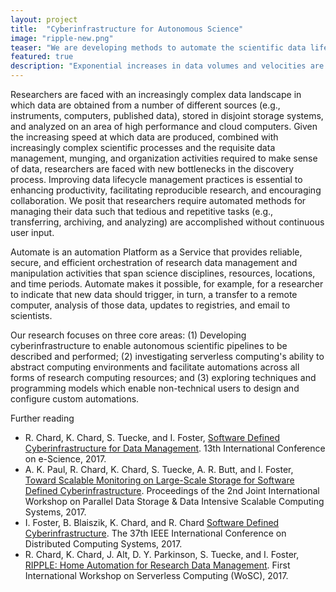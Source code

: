```yaml
---
layout: project
title:  "Cyberinfrastructure for Autonomous Science"
image: "ripple-new.png"
teaser: "We are developing methods to automate the scientific data lifecycle."
featured: true
description: "Exponential increases in data volumes and velocities are overwhelming finite human capabilities. Continued progress in science and engineering demands that we automate a broad spectrum of currently manual research data manipulation tasks, from data transfer and sharing to data acquisition, publication, indexing, analysis, and inference."
---
```


Researchers are faced with an increasingly complex data landscape in which data are obtained from a number of different sources (e.g., instruments, computers, published data), stored in disjoint storage systems, and analyzed on an area of high performance and cloud computers. Given the increasing speed at which data are produced, combined with increasingly complex scientific processes and the requisite data management, munging, and organization activities required to make sense of data, researchers are faced with new bottlenecks in the discovery process. Improving data lifecycle management practices is essential to enhancing productivity, facilitating reproducible research, and encouraging collaboration. We posit that researchers require automated methods for managing their data such that tedious and repetitive tasks (e.g., transferring, archiving, and analyzing) are accomplished without continuous user input.

Automate is an automation Platform as a Service that provides reliable, secure, and efficient orchestration of research data management and manipulation activities that span science disciplines, resources, locations, and time periods. Automate makes it possible, for example, for a researcher to indicate that new data should trigger, in turn, a transfer to a remote computer, analysis of those data, updates to registries, and email to scientists. 

Our research focuses on three core areas:
(1) Developing cyberinfrastructure to enable autonomous scientific pipelines to be described and performed;
(2) investigating serverless computing's ability to abstract computing environments and facilitate automations across all forms of research computing resources; and
(3) exploring techniques and programming models which enable non-technical users to design and configure custom automations.

Further reading

- R. Chard, K. Chard, S. Tuecke, and I. Foster, [Software Defined Cyberinfrastructure for Data Management](https://www.researchgate.net/publication/321120695_Software_Defined_Cyberinfrastructure_for_Data_Management). 13th International Conference on e-Science, 2017.
- A. K. Paul, R. Chard, K. Chard, S. Tuecke, A. R. Butt, and I. Foster, [Toward Scalable Monitoring on Large-Scale Storage for
Software Defined Cyberinfrastructure](https://www.researchgate.net/publication/320808893_Toward_Scalable_Monitoring_on_Large-Scale_Storage_for_Software_Defined_Cyberinfrastructure). Proceedings of the 2nd Joint International Workshop on Parallel Data Storage & Data Intensive Scalable Computing Systems, 2017.
- I. Foster, B. Blaiszik, K. Chard, and R. Chard [Software Defined Cyberinfrastructure](https://www.researchgate.net/publication/317695594_Software_Defined_Cyberinfrastructure). The 37th IEEE International Conference on Distributed Computing Systems, 2017.
- R. Chard, K. Chard, J. Alt, D. Y. Parkinson, S. Tuecke, and I. Foster, [RIPPLE: Home Automation for Research Data Management](https://www.researchgate.net/publication/317333251_RIPPLE_Home_Automation_for_Research_Data_Management). First International Workshop on Serverless Computing (WoSC), 2017.
